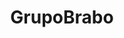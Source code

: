 ---
title: "GrupoBrabo"
url: /ciudad-autonoma-de-buenos-aires/grupobrabo/
shop: reparación de automóviles
---
